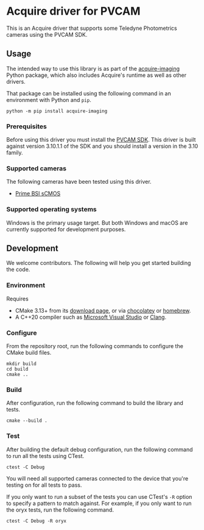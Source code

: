 # Acquire driver for PVCAM

This is an Acquire driver that supports some Teledyne Photometrics cameras using the PVCAM SDK.

## Usage

The intended way to use this library is as part of the [acquire-imaging](https://github.com/acquire-project/acquire-python)
Python package, which also includes Acquire's runtime as well as other drivers.

That package can be installed using the following command in an environment with Python and `pip`.

```
python -m pip install acquire-imaging
```

### Prerequisites

Before using this driver you must install the [PVCAM SDK](https://www.photometrics.com/support/download/pvcam-sdk).
This driver is built against version 3.10.1.1 of the SDK and you should install a version in the 3.10 family.

### Supported cameras

The following cameras have been tested using this driver.

- [Prime BSI sCMOS](https://www.photometrics.com/products/prime-family/primebsi)

### Supported operating systems

Windows is the primary usage target.
But both Windows and macOS are currently supported for development purposes.

## Development

We welcome contributors. The following will help you get started building the code.

### Environment

Requires

- CMake 3.13+ from its [download page](https://cmake.org/download/), or via
  [chocolatey](https://community.chocolatey.org/packages/cmake) or [homebrew](https://formulae.brew.sh/formula/cmake).
- A C++20 compiler such as [Microsoft Visual Studio](https://visualstudio.microsoft.com/downloads/) or [Clang](https://clang.llvm.org/).


### Configure

From the repository root, run the following commands to configure the CMake build files.

```
mkdir build
cd build
cmake ..
```

### Build

After configuration, run the following command to build the library and tests.

```
cmake --build .
```

### Test

After building the default debug configuration, run the following command to run all the tests using CTest.

```
ctest -C Debug
```

You will need all supported cameras connected to the device that you're testing on for all tests to pass.

If you only want to run a subset of the tests you can use CTest's `-R` option to specify a pattern to match against.
For example, if you only want to run the oryx tests, run the following command.

```
ctest -C Debug -R oryx
```

